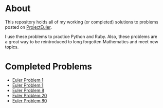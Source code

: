 # About

This repository holds all of my working (or completed) solutions to problems posted on [ProjectEuler](http://projecteuler.net).

I use these problems to practice Python and Ruby.  Also, these problems are a great way to be reintroduced to long forgotten Mathematics and meet new topics.

# Completed Problems

+ [Euler Problem 1](http://projecteuler.net/problem=1)
+ [Euler Problem 1](http://projecteuler.net/problem=2)
+ [Euler Problem 8](http://projecteuler.net/problem=8)
+ [Euler Problem 20](http://projecteuler.net/problem=20)
+ [Euler Problem 80](http://projecteuler.net/problem=80)

